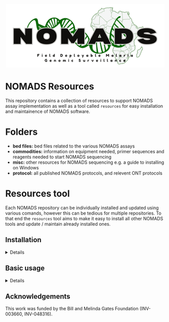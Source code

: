 <p align="center"><img src="misc/nomads_logo.png" width="500"></p>

# NOMADS Resources 
This repository contains a collection of resources to support NOMADS assay implementation as well as a tool called `resources` for easy installation and maintainence of NOMADS software.

# Folders

- **bed files:** bed files related to the various NOMADS assays
- **commodities:** information on equipment needed, primer sequences and reagents needed to start NOMADS sequencing
- **misc:** other resources for NOMADS sequencing e.g. a guide to installing on Windows
- **protocol:** all published NOMADS protocols, and relevent ONT protocols


# Resources tool
Each NOMADS repository can be individually installed and updated using various comands, however this can be tedious for multiple repositories. To that end the `resources` tool aims to make it easy to install all other NOMADS tools and update / maintain already installed ones. 

## Installation
<details>

#### Requirements

To install `resources`, you will need:
- Version control software [git](https://github.com/git-guides/install-git)
- Package manager [mamba](https://github.com/conda-forge/miniforge) 

**1. Clone the repository from github:**
```
git clone https://github.com/nomads-community/resources.git
cd resources
```

**2. Install the dependencies with mamba:**
```
mamba env create -f environments/run.yml
```

**3. Open the `resources` environment:**
```
mamba activate resources
```
**4. Install `resources` and remaining dependencies:**
```
pip install -e .
```
</details>

## Basic usage
<details>

`resources` commands can be viewed by typing `resources --help`:
```
Usage: resources [OPTIONS] COMMAND [ARGS]...

  Install and maintain NOMADS software tools

Options:
  --version  Show the version and exit.
  --help     Show this message and exit.

Commands:
  install  Install NOMADS tool(s)
  update   Update installed NOMADS tool(s)
  nomadic  Move or link data from shared GDrive folder to the nomadic results
           folder for local viewing  
```
Help on each command can be viewed with the --help command e.g. `resources install --help`:
```
Usage: resources install [OPTIONS]

  Install NOMADS tool(s)

Options:
  -n, --name TEXT        Name of the NOMADS tool to install. If installing
                         multiple tools add multiple -n flags
  -l, --list_tools       List all NOMADS tool names and info
  -g, --git_folder PATH  Path to git folder to store all repositories
  --help                 Show this message and exit.
```

## nomadic results
`nomadic` needs to be run from the location where it was downloaded e.g. ~/git/nomadic. Similarly nomadic data is expected to be located in the results subfolder. `resources nomadic` automates the process of copying or linking data shared via GDrive to nomadic as follows

```
resources nomadic -g PATH_TO_SHARED_FOLDER
```

</details>

## Acknowledgements
This work was funded by the Bill and Melinda Gates Foundation (INV-003660, INV-048316).
